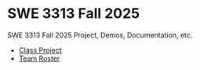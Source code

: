 # SWE 3313 Fall 2025
SWE 3313 Fall 2025 Project, Demos, Documentation, etc.

-  [Class Project](project/README.md)
-  [Team Roster](https://docs.google.com/spreadsheets/d/1Kr5mLE_t5ptOVCOeGhV_AjjfCU22OhEayCc3_mzo-VI/edit?gid=2014219061#gid=2014219061)
